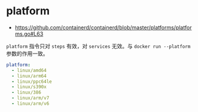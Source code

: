 # platform

* https://github.com/containerd/containerd/blob/master/platforms/platforms.go#L63

`platform` 指令只对 `steps` 有效，对 `services` 无效。与 `docker run --platform` 参数的作用一致。

```yaml
platform:
  - linux/amd64
  - linux/arm64
  - linux/ppc64le
  - linux/s390x
  - linux/386
  - linux/arm/v7
  - linux/arm/v6
```
